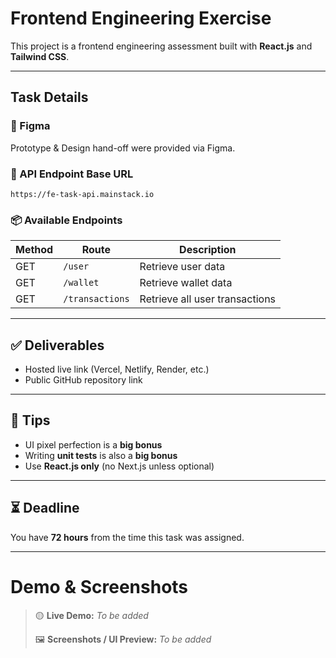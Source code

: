 # Frontend Engineering Exercise

This project is a frontend engineering assessment built with **React.js** and **Tailwind CSS**.

---

## Task Details

### 🎨 Figma

Prototype & Design hand-off were provided via Figma.

### 🔗 API Endpoint Base URL

```
https://fe-task-api.mainstack.io
```

### 📦 Available Endpoints

| Method | Route           | Description                    |
| ------ | --------------- | ------------------------------ |
| GET    | `/user`         | Retrieve user data             |
| GET    | `/wallet`       | Retrieve wallet data           |
| GET    | `/transactions` | Retrieve all user transactions |

---

## ✅ Deliverables

* Hosted live link (Vercel, Netlify, Render, etc.)
* Public GitHub repository link

---

## 📌 Tips

* UI pixel perfection is a **big bonus**
* Writing **unit tests** is also a **big bonus**
* Use **React.js only** (no Next.js unless optional)

---

## ⏳ Deadline

You have **72 hours** from the time this task was assigned.

---

# Demo & Screenshots

> 🟡 **Live Demo:** *To be added*
>
> 🖼️ **Screenshots / UI Preview:** *To be added*